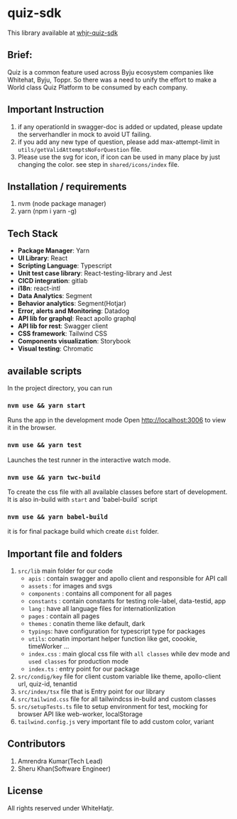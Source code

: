 # quiz-sdk
This library available at [whjr-quiz-sdk](https://libraries.io/npm/whjr-quiz-sdk)

## Brief:

Quiz is a common feature used across Byju ecosystem companies like Whitehat, Byju, Toppr. So there was a need to unify the effort to make a World class Quiz Platform to be consumed by each company.

## Important Instruction 

1. if any operationId in swagger-doc is added or updated, please update the serverhandler in mock to avoid UT failing.
2. if you add any new type of question, please add max-attempt-limit in `utils/getValidAttemptsNoForQuestion` file.
3. Please use the svg for icon, if icon can be used in many place by just changing the color. see step in `shared/icons/index` file.

## Installation / requirements

1. nvm (node package manager)
2. yarn (npm i yarn -g)

## Tech Stack

- **Package Manager**: Yarn
- **UI Library**: React
- **Scripting Language**: Typescript
- **Unit test case library**: React-testing-library and Jest
- **CICD integration**: gitlab
- **i18n**: react-intl
- **Data Analytics**: Segment
- **Behavior analytics**: Segment(Hotjar)
- **Error, alerts and Monitoring**: Datadog
- **API lib for graphql**: React apollo graphql
- **API lib for rest**: Swagger client 
- **CSS framework**: Tailwind CSS
- **Components visualization**: Storybook
- **Visual testing**: Chromatic

## available scripts

In the project directory, you can run

### `nvm use && yarn start`

Runs the app in the development mode
Open [http://localhost:3006](http://localhost:3006) to view it in the browser.

### `nvm use && yarn test`

Launches the test runner in the interactive watch mode.


### `nvm use && yarn twc-build`

To create the css file with all available classes before start of development.\
It is also in-build with `start` and 'babel-build` script

### `nvm use && yarn babel-build`

it is for final package build which create `dist` folder.


## Important file and folders

1. `src/lib`  main folder for our code
    - `apis` : contain swagger and apollo client and responsible for API call
    - `assets` : for images and svgs
    - `components` : contains all component for all pages
    - `constants` : contain constants for testing role-label, data-testid, app
    - `lang` : have all language files for internationlization
    - `pages` : contain all pages
    - `themes` : conatin theme like default, dark
    - `typings`: have configuration for typescript type for packages
    - `utils`:  conatin important helper function like get, coookie, timeWorker ...
    - `index.css` : main glocal css file with `all classes` while dev mode and `used classes` for production mode
    - `index.ts` : entry point for our package
2. `src/condig/key`  file for client custom variable like theme, apollo-client url, quiz-id, tenantid
3. `src/index/tsx`   file that is Entry point for our library
4. `src/tailwind.css`  file for all tailwindcss in-build and custom classes
5. `src/setupTests.ts` file to setup environment for test, mocking for browser API like web-worker, localStorage
6. `tailwind.config.js`  very important file to add custom color, variant

## Contributors

1. Amrendra Kumar(Tech Lead)
2. Sheru Khan(Software Engineer)


## License

All rights reserved under WhiteHatjr.